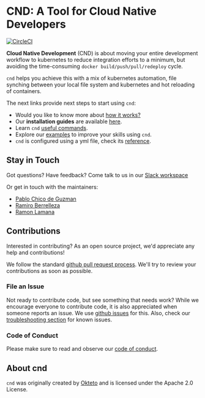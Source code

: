 # CND: A Tool for Cloud Native Developers

[![CircleCI](https://circleci.com/gh/okteto/cnd.svg?style=svg)](https://circleci.com/gh/okteto/cnd)

**Cloud Native Development** (CND) is about moving your entire development workflow to kubernetes to reduce integration efforts to a minimum, but avoiding the time-consuming `docker build/push/pull/redeploy` cycle. 

`cnd` helps you achieve this with a mix of kubernetes automation, file synching between your local file system and kubernetes and hot reloading of containers.

The next links provide next steps to start using `cnd`:

- Would you like to know more about [how it works?](docs/how-does-it-work.md)
- Our **installation guides** are available [here](docs/installation.md).
- Learn `cnd` [useful commands](docs/useful-commands.md).
- Explore our [examples](examples) to improve your skills using `cnd`.
- `cnd` is configured using a yml file, check its [reference](docs/cnd-file.md).

## Stay in Touch
Got questions? Have feedback? Come talk to us in 
our [Slack workspace](https://okteto-community.slack.com/join/shared_invite/enQtNDg3MTMyMzA1OTg3LTY1NzE0MGM5YjMwOTAzN2YxZTU3ZjkzNTNkM2Y1YmJjMjlkODU5Mzc1YzY0OThkNWRhYzhkMTM2NWFlY2RkMDk)

Or get in touch with the maintainers:

- [Pablo Chico de Guzman](https://twitter.com/pchico83)
- [Ramiro Berrelleza](https://twitter.com/rberrelleza)
- [Ramon Lamana](https://twitter.com/monchocromo)

## Contributions

Interested in contributing? As an open source project, we'd appreciate any help and contributions! 

We follow the standard [github pull request process](https://help.github.com/articles/about-pull-requests/). We'll try to review your contributions as soon as possible. 

### File an Issue
Not ready to contribute code, but see something that needs work? While we encourage everyone to contribute code, it is also appreciated when someone reports an issue. We use [github issues](https://github.com/okteto/cnd/issues) for this.
Also, check our [troubleshooting section](docs/troubleshooting.md) for known issues.

### Code of Conduct
Please make sure to read and observe our [code of conduct](code-of-conduct.md).

## About cnd
`cnd` was originally created by [Okteto](https://okteto.com) and is licensed under the Apache 2.0 License.
